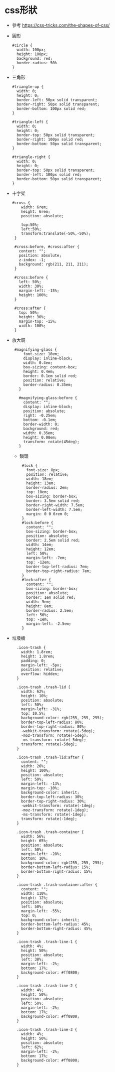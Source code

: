 # css形狀

- 參考 https://css-tricks.com/the-shapes-of-css/

- 圓形

      #circle {
        width: 100px;
        height: 100px;
        background: red;
        border-radius: 50%
      }
- 三角形

      #triangle-up {
        width: 0;
        height: 0;
        border-left: 50px solid transparent;
        border-right: 50px solid transparent;
        border-bottom: 100px solid red;
      }
      
      #triangle-left {
        width: 0;
        height: 0;
        border-top: 50px solid transparent;
        border-right: 100px solid red;
        border-bottom: 50px solid transparent;
      }
      
      #triangle-right {
        width: 0;
        height: 0;
        border-top: 50px solid transparent;
        border-left: 100px solid red;
        border-bottom: 50px solid transparent;
      }
    
- 十字架

      #cross {
          width: 6rem;
          height: 6rem;
          position: absolute;

          top:50%;
          left:50%;
          transform:translate(-50%,-50%);
       }

       #cross:before, #cross:after {
         content: "";
         position: absolute;
         z-index: -1;
         background: rgb(211, 211, 211);
       }

       #cross:before {
         left: 50%;
         width: 30%;
         margin-left: -15%;
         height: 100%;
       }

       #cross:after {
         top: 50%;
         height: 30%;
         margin-top: -15%;
         width: 100%;
       }
       
 - 放大鏡
 
        #magnifying-glass {
            font-size: 10em;
            display: inline-block;
            width: 0.4em;
            box-sizing: content-box;
            height: 0.4em;
            border: 0.1em solid red;
            position: relative;
            border-radius: 0.35em;
          }
          
          #magnifying-glass:before {
            content: "";
            display: inline-block;
            position: absolute;
            right: -0.25em;
            bottom: -0.1em;
            border-width: 0;
            background: red;
            width: 0.35em;
            height: 0.08em;
            transform: rotate(45deg);
          }
  
   - 鎖頭

          #lock {
            font-size: 8px;
            position: relative;
            width: 18em;
            height: 13em;
            border-radius: 2em;
            top: 10em;
            box-sizing: border-box;
            border: 3.5em solid red;
            border-right-width: 7.5em;
            border-left-width: 7.5em;
            margin: 0 0 6rem 0;
          }
          #lock:before {
            content: "";
            box-sizing: border-box;
            position: absolute;
            border: 2.5em solid red;
            width: 14em;
            height: 12em;
            left: 50%;
            margin-left: -7em;
            top: -12em;
            border-top-left-radius: 7em;
            border-top-right-radius: 7em;
          }
          #lock:after {
            content: "";
            box-sizing: border-box;
            position: absolute;
            border: 1em solid red;
            width: 5em;
            height: 8em;
            border-radius: 2.5em;
            left: 50%;
            top: -1em;
            margin-left: -2.5em;
          }

- 垃圾桶

        .icon-trash {
          width: 1.8rem;
          height: 1.8rem;
          padding: 0;
          margin-left: -5px;
          position: relative;
          overflow: hidden;
        }

        .icon-trash .trash-lid {
          width: 62%;
          height: 10%;
          position: absolute;
          left: 50%;
          margin-left: -31%;
          top: 10.5%;
          background-color: rgb(255, 255, 255);
          border-top-left-radius: 80%;
          border-top-right-radius: 80%;
          -webkit-transform: rotate(-5deg);
          -moz-transform: rotate(-5deg);
          -ms-transform: rotate(-5deg);
          transform: rotate(-5deg); 
        }

        .icon-trash .trash-lid:after {
          content: "";
          width: 26%;
          height: 100%;
          position: absolute;
          left: 50%;
          margin-left: -13%;
          margin-top: -10%;
          background-color: inherit;
          border-top-left-radius: 30%;
          border-top-right-radius: 30%;
          -webkit-transform: rotate(-1deg);
          -moz-transform: rotate(-1deg);
          -ms-transform: rotate(-1deg);
          transform: rotate(-1deg); 
        }

        .icon-trash .trash-container {
          width: 56%;
          height: 65%;
          position: absolute;
          left: 50%;
          margin-left: -28%;
          bottom: 10%;
          background-color: rgb(255, 255, 255);
          border-bottom-left-radius: 15%;
          border-bottom-right-radius: 15%;
        }

        .icon-trash .trash-container:after {
          content: "";
          width: 110%;
          height: 12%;
          position: absolute;
          left: 50%;
          margin-left: -55%;
          top: 0;
          background-color: inherit;
          border-bottom-left-radius: 45%;
          border-bottom-right-radius: 45%;
        }

        .icon-trash .trash-line-1 {
          width: 4%;
          height: 50%;
          position: absolute;
          left: 38%;
          margin-left: -2%;
          bottom: 17%;
          background-color: #ff0800;
        }

        .icon-trash .trash-line-2 {
          width: 4%;
          height: 50%;
          position: absolute;
          left: 50%;
          margin-left: -2%;
          bottom: 17%;
          background-color: #ff0800;
        }

        .icon-trash .trash-line-3 {
          width: 4%;
          height: 50%;
          position: absolute;
          left: 62%;
          margin-left: -2%;
          bottom: 17%;
          background-color: #ff0800;
        }
  
